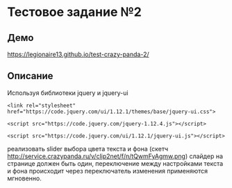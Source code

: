 # Тестовое задание №2
## Демо
https://legionaire13.github.io/test-crazy-panda-2/

## Описание

Используя библиотеки jquery и jquery-ui

```
<link rel="stylesheet" href="https://code.jquery.com/ui/1.12.1/themes/base/jquery-ui.css">
```

```
<script src="https://code.jquery.com/jquery-1.12.4.js"></script>
```

```
<script src="https://code.jquery.com/ui/1.12.1/jquery-ui.js"></script>
```

реализовать slider выбора цвета текста и фона
(скетч http://service.crazypanda.ru/v/clip2net/f/n/tQwmFyAgmw.png)
слайдер на странице должен быть один, переключение между настройками текста и фона происходит через переключатель изменения применяются мгновенно.
